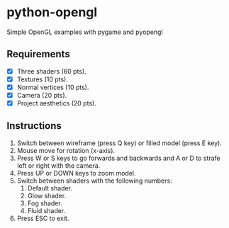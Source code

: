 # python-opengl

Simple OpenGL examples with pygame and pyopengl

## Requirements
- [x] Three shaders (60 pts).
- [x] Textures (10 pts).
- [x] Normal vertices (10 pts).
- [x] Camera (20 pts).
- [x] Project aesthetics (20 pts).

## Instructions
1. Switch between wireframe (press Q key) or filled model (press E key).
2. Mouse move for rotation (x-axis).
3. Press W or S keys to go forwards and backwards and A or D to strafe left or right with the camera.
4. Press UP or DOWN keys to zoom model.
5. Switch between shaders with the following numbers:
   1. Default shader.
   2. Glow shader.
   3. Fog shader.
   4. Fluid shader.
6. Press ESC to exit.
